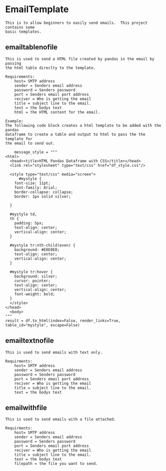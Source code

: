 # EmailTemplate
    This is to allow beginners to easily send emails.  This project contains some
    basic templates.

## emailtablenofile
    This is used to send a HTML file created by pandas in the email by passing
    the html table direclty to the template.

    Requirements:
        host= SMTP address
        sender = Senders email address
        password = Senders password
        port = Senders email port address
        reciver = Who is getting the email
        title = subject line to the email.
        text = the bodys text
        html = the HTML content for the email.

    Example:
    The following code block creates a html template to be added with the pandas
    dataframe to create a table and output to html to pass the the template for
    the email to send out.

```
    message_style = """
<html>
  <head><title>HTML Pandas Dataframe with CSS</title></head>
  <link rel="stylesheet" type="text/css" href="df_style.css"/>

  <style type="text/css" media="screen">
      #mystyle {
    font-size: 11pt;
    font-family: Arial;
    border-collapse: collapse;
    border: 1px solid silver;

  }

  #mystyle td,
  th {
    padding: 5px;
    text-align: center;
    vertical-align: center;
  }

  #mystyle tr:nth-child(even) {
    background: #E0E0E0;
    text-align: center;
    vertical-align: center;
  }

  #mystyle tr:hover {
    background: silver;
    cursor: pointer;
    text-align: center;
    vertical-align: center;
    font-weight: bold;
  }
  </style>
</head>
  <body>
"""
result = df.to_html(index=False, render_links=True, table_id="mystyle", escape=False)
```

## emailtextnofile
    This is used to send emails with text only.

    Requirments:
        host= SMTP address
        sender = Senders email address
        password = Senders password
        port = Senders email port address
        reciver = Who is getting the email
        title = subject line to the email.
        text = the bodys text

## emailwithfile
    This is used to send emails with a file attached.

    Requirments:
        host= SMTP address
        sender = Senders email address
        password = Senders password
        port = Senders email port address
        reciver = Who is getting the email
        title = subject line to the email.
        text = the bodys text
        filepath = the file you want to send.